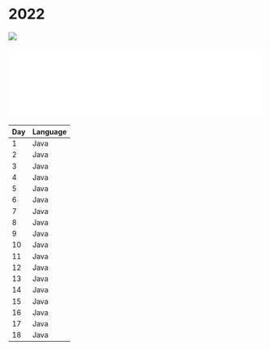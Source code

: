 # 2022
![](https://img.shields.io/badge/stars%20⭐-42-yellow)

![Metrics](../visuals/github-metrics-2022.svg)

|Day|Language|
|--|--|
|1|Java|
|2|Java|
|3|Java|
|4|Java|
|5|Java|
|6|Java|
|7|Java|
|8|Java|
|9|Java|
|10|Java|
|11|Java|
|12|Java|
|13|Java|
|14|Java|
|15|Java|
|16|Java|
|17|Java|
|18|Java|